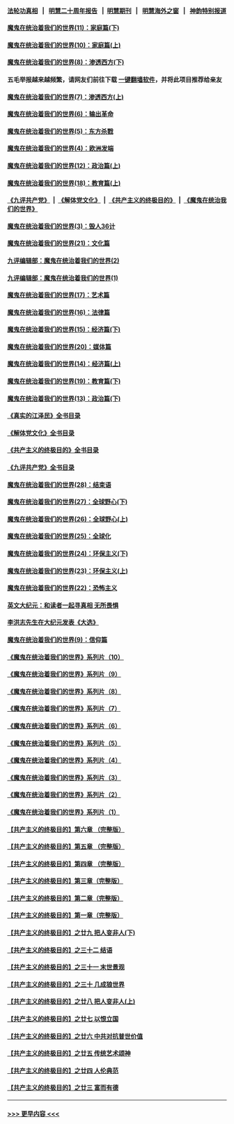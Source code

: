#### [法轮功真相](https://github.com/gfw-breaker/truth/blob/master/README.md?t=0) &nbsp;&nbsp;|&nbsp;&nbsp; [明慧二十周年报告](https://github.com/gfw-breaker/mh-reports/blob/master/README.md?t=0) &nbsp;&nbsp;|&nbsp;&nbsp;[明慧期刊](https://github.com/gfw-breaker/mh-qikan) &nbsp;&nbsp;|&nbsp;&nbsp; [明慧海外之窗](https://github.com/gfw-breaker/mh-news/blob/master/README.md?t=0) &nbsp;&nbsp;|&nbsp;&nbsp; [神韵特别报道](https://github.com/gfw-breaker/mh-news/blob/master/shenyun.md?t=0)
#### [魔鬼在统治着我们的世界(11)：家庭篇(下)](../pages/nsc422/n10440961.md?t=12011401) 
#### [魔鬼在统治着我们的世界(10)：家庭篇(上)](../pages/nsc422/n10435448.md?t=12011401) 
#### [魔鬼在统治着我们的世界(8)：渗透西方(下)](../pages/nsc422/n10429603.md?t=12011401) 
#### 五毛举报越来越频繁，请网友们前往下载 [一键翻墙软件](https://github.com/gfw-breaker/ssr-accounts)，并将此项目推荐给亲友
#### [魔鬼在统治着我们的世界(7)：渗透西方(上)](../pages/nsc422/n10426013.md?t=12011401) 
#### [魔鬼在统治着我们的世界(6)：输出革命](../pages/nsc422/n10421536.md?t=12011401) 
#### [魔鬼在统治着我们的世界(5)：东方杀戮](../pages/nsc422/n10417707.md?t=12011401) 
#### [魔鬼在统治着我们的世界(4)：欧洲发端](../pages/nsc422/n10414890.md?t=12011401) 
#### [魔鬼在统治着我们的世界(12)：政治篇(上)](../pages/nsc422/n10444576.md?t=12011401) 
#### [魔鬼在统治着我们的世界(18)：教育篇(上)](../pages/nsc422/n10526970.md?t=12011401) 
#### [《九评共产党》](https://github.com/begood0513/9ping.md/blob/master/README.md) &nbsp;|&nbsp; [《解体党文化》](../../../../jtdwh.md/blob/master/README.md)  &nbsp;|&nbsp; [《共产主义的终极目的》](../../../../gczydzjmd.md/blob/master/README.md) &nbsp;|&nbsp; [《魔鬼在统治我们的世界》](../../../../mgztzwmdsj.md/blob/master/README.md) 
#### [魔鬼在统治着我们的世界(3)：毁人36计](../pages/nsc422/n10411583.md?t=12011401) 
#### [魔鬼在统治着我们的世界(21)：文化篇](../pages/nsc422/n10597706.md?t=12011401) 
#### [九评编辑部：魔鬼在统治着我们的世界(2)](../pages/nsc422/n10410036.md?t=12011401) 
#### [九评编辑部：魔鬼在统治着我们的世界(1)](../pages/nsc422/n10406825.md?t=12011401) 
#### [魔鬼在统治着我们的世界(17)：艺术篇](../pages/nsc422/n10499093.md?t=12011401) 
#### [魔鬼在统治着我们的世界(16)：法律篇](../pages/nsc422/n10485969.md?t=12011401) 
#### [魔鬼在统治着我们的世界(15)：经济篇(下)](../pages/nsc422/n10469975.md?t=12011401) 
#### [魔鬼在统治着我们的世界(20)：媒体篇](../pages/nsc422/n10586579.md?t=12011401) 
#### [魔鬼在统治着我们的世界(14)：经济篇(上)](../pages/nsc422/n10457370.md?t=12011401) 
#### [魔鬼在统治着我们的世界(19)：教育篇(下)](../pages/nsc422/n10564808.md?t=12011401) 
#### [魔鬼在统治着我们的世界(13)：政治篇(下)](../pages/nsc422/n10448270.md?t=12011401) 
#### [《真实的江泽民》全书目录](../pages/nsc422/n13721399.md?t=12011401) 
#### [《解体党文化》全书目录](../pages/nsc422/n13721157.md?t=12011401) 
#### [《共产主义的终极目的》全书目录](../pages/nsc422/n13721048.md?t=12011401) 
#### [《九评共产党》全书目录](../pages/nsc422/n13708085.md?t=12011401) 
#### [魔鬼在统治着我们的世界(28)：结束语](../pages/nsc422/n10936246.md?t=12011401) 
#### [魔鬼在统治着我们的世界(27)：全球野心(下)](../pages/nsc422/n10928319.md?t=12011401) 
#### [魔鬼在统治着我们的世界(26)：全球野心(上)](../pages/nsc422/n10900318.md?t=12011401) 
#### [魔鬼在统治着我们的世界(25)：全球化](../pages/nsc422/n10788205.md?t=12011401) 
#### [魔鬼在统治着我们的世界(24)：环保主义(下)](../pages/nsc422/n10695307.md?t=12011401) 
#### [魔鬼在统治着我们的世界(23)：环保主义(上)](../pages/nsc422/n10688613.md?t=12011401) 
#### [魔鬼在统治着我们的世界(22)：恐怖主义](../pages/nsc422/n10614727.md?t=12011401) 
#### [英文大纪元：和读者一起寻真相 无所畏惧](../pages/nsc422/n12542027.md?t=12011401) 
#### [李洪志先生在大纪元发表《大选》](../pages/nsc422/n12534746.md?t=12011401) 
#### [魔鬼在统治着我们的世界(9)：信仰篇](../pages/nsc422/n10432159.md?t=12011401) 
#### [《魔鬼在统治着我们的世界》系列片（10）](../pages/nsc422/n12292670.md?t=12011401) 
#### [《魔鬼在统治着我们的世界》系列片（9）](../pages/nsc422/n12290859.md?t=12011401) 
#### [《魔鬼在统治着我们的世界》系列片（8）](../pages/nsc422/n12287445.md?t=12011401) 
#### [《魔鬼在统治着我们的世界》系列片（7）](../pages/nsc422/n12283425.md?t=12011401) 
#### [《魔鬼在统治着我们的世界》系列片（6）](../pages/nsc422/n12282314.md?t=12011401) 
#### [《魔鬼在统治着我们的世界》系列片（5）](../pages/nsc422/n12281419.md?t=12011401) 
#### [《魔鬼在统治着我们的世界》系列片（4）](../pages/nsc422/n12274024.md?t=12011401) 
#### [《魔鬼在统治着我们的世界》系列片（3）](../pages/nsc422/n12271322.md?t=12011401) 
#### [《魔鬼在统治着我们的世界》系列片（2）](../pages/nsc422/n12269049.md?t=12011401) 
#### [《魔鬼在统治着我们的世界》系列片（1）](../pages/nsc422/n12267575.md?t=12011401) 
#### [【共产主义的终极目的】第六章 （完整版）](../pages/nsc422/n11428913.md?t=12011401) 
#### [【共产主义的终极目的】第五章 （完整版）](../pages/nsc422/n11428912.md?t=12011401) 
#### [【共产主义的终极目的】第四章 （完整版）](../pages/nsc422/n11428907.md?t=12011401) 
#### [【共产主义的终极目的】第三章（完整版）](../pages/nsc422/n11428848.md?t=12011401) 
#### [【共产主义的终极目的】第二章（完整版）](../pages/nsc422/n11428831.md?t=12011401) 
#### [【共产主义的终极目的】第一章（完整版）](../pages/nsc422/n11417651.md?t=12011401) 
#### [【共产主义的终极目的】之廿九 把人变非人(下)](../pages/nsc422/n11344140.md?t=12011401) 
#### [【共产主义的终极目的】之三十二 结语](../pages/nsc422/n11360535.md?t=12011401) 
#### [【共产主义的终极目的】之三十一 末世景观](../pages/nsc422/n11351129.md?t=12011401) 
#### [【共产主义的终极目的】之三十 几成狼世界](../pages/nsc422/n11348280.md?t=12011401) 
#### [【共产主义的终极目的】之廿八 把人变非人(上)](../pages/nsc422/n11340492.md?t=12011401) 
#### [【共产主义的终极目的】之廿七 以恨立国](../pages/nsc422/n11336944.md?t=12011401) 
#### [【共产主义的终极目的】之廿六 中共对抗普世价值](../pages/nsc422/n11324785.md?t=12011401) 
#### [【共产主义的终极目的】之廿五 传统艺术颂神](../pages/nsc422/n11296396.md?t=12011401) 
#### [【共产主义的终极目的】之廿四 人伦典范](../pages/nsc422/n11296397.md?t=12011401) 
#### [【共产主义的终极目的】之廿三 富而有德](../pages/nsc422/n11283598.md?t=12011401) 

----
#### [ >>> 更早内容 <<< ](../indexes/nsc422-earlier.md)
